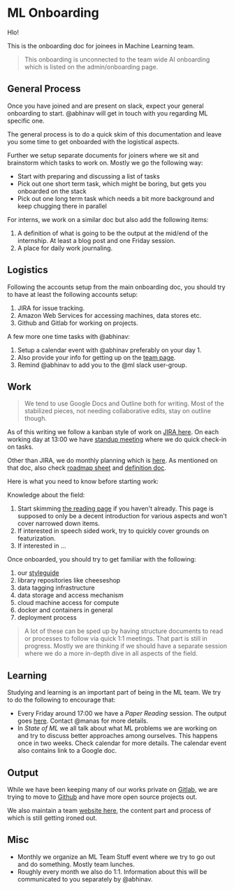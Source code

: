 # ML Onboarding

Hlo!

This is the onboarding doc for joinees in Machine Learning team.

> This onboarding is unconnected to the team wide AI onboarding which is listed
> on the admin/onboarding page.

## General Process

Once you have joined and are present on slack, expect your general onboarding to
start. @abhinav will get in touch with you regarding ML specific one.

The general process is to do a quick skim of this documentation and leave you
some time to get onboarded with the logistical aspects.

Further we setup separate documents for joiners where we sit and brainstorm
which tasks to work on. Mostly we go the following way:

+ Start with preparing and discussing a list of tasks
+ Pick out one short term task, which might be boring, but gets you onboarded on
  the stack
+ Pick out one long term task which needs a bit more background and keep
  chugging there in parallel

For interns, we work on a similar doc but also add the following items:

1. A definition of what is going to be the output at the mid/end of the
   internship. At least a blog post and one Friday session.
2. A place for daily work journaling.

## Logistics

Following the accounts setup from the main onboarding doc, you should try to
have at least the following accounts setup:

1. JIRA for issue tracking.
2. Amazon Web Services for accessing machines, data stores etc.
3. Github and Gitlab for working on projects.


A few more one time tasks with @abhinav:
1. Setup a calendar event with @abhinav preferably on your day 1.
2. Also provide your info for getting up on the [team
   page](https://vernacular-ai.github.io/ml/team).
3. Remind @abhinav to add you to the @ml slack user-group.

## Work

> We tend to use Google Docs and Outline both for writing. Most of the
> stabilized pieces, not needing collaborative edits, stay on outline though.

As of this writing we follow a kanban style of work on [JIRA
here](https://vernacular-ai.atlassian.net/secure/RapidBoard.jspa?rapidView=53&projectKey=MAC&view=planning.nodetail&issueLimit=100).
On each working day at 13:00 we have [standup
meeting](https://en.wikipedia.org/wiki/Stand-up_meeting) where we do quick
check-in on tasks.

Other than JIRA, we do monthly planning which is
[here](https://docs.google.com/document/d/1MGCgxS68aE0EEnMqiKtO9wio7Y7f9ckjnl6084qXdIo/edit).
As mentioned on that doc, also check [roadmap
sheet](https://docs.google.com/spreadsheets/d/13pLR-VSABXL7KU00rjSUQvWtC3VQMyZSWXuRLOFryYo/edit#gid=1449067350)
and [definition
doc](https://docs.google.com/document/d/1IouhWoro2307NtYHaLc19-k9pVLSiRvr_BTp3fqs7dc/edit#).

Here is what you need to know before starting work:

Knowledge about the field:
1. Start skimming [the reading
   page](https://outline.vernacular.ai/share/1ab9f6aa-d348-46f5-af03-67b73f1d08a2)
   if you haven't already. This page is supposed to only be a decent
   introduction for various aspects and won't cover narrowed down items.
2. If interested in speech sided work, try to quickly cover grounds on
   featurization.
3. If interested in ...

Once onboarded, you should try to get familiar with the following:

1. our [styleguide](https://github.com/Vernacular-ai/styleguide)
2. library repositories like cheeseshop
3. data tagging infrastructure
4. data storage and access mechanism
5. cloud machine access for compute
6. docker and containers in general
7. deployment process

> A lot of these can be sped up by having structure documents to read or
> processes to follow via quick 1:1 meetings. That part is still in progress.
> Mostly we are thinking if we should have a separate session where we do a more
> in-depth dive in all aspects of the field.

## Learning

Studying and learning is an important part of being in the ML team. We try to do
the following to encourage that:

+ Every Friday around 17:00 we have a _Paper Reading_ session. The output goes
  [here](https://backyard.vernacular.ai/paper-reading/). Contact @manas for more
  details.
+ In _State of ML_ we all talk about what ML problems we are working on and try
  to discuss better approaches among ourselves. This happens once in two weeks.
  Check calendar for more details. The calendar event also contains link to a
  Google doc.

## Output

While we have been keeping many of our works private on
[Gitlab,](https://gitlab.com/vernacularai) we are trying to move to
[Github](https://github.com/Vernacular-ai) and have more open source projects
out.

We also maintain a team [website here](https://vernacular-ai.github.io/ml/), the
content part and process of which is still getting ironed out.

## Misc

+ Monthly we organize an ML Team Stuff event where we try to go out and do
  something. Mostly team lunches.
+ Roughly every month we also do 1:1. Information about this will be
  communicated to you separately by @abhinav.
